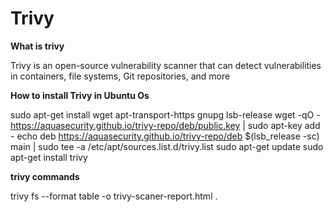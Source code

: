 # Trivy
**What is trivy**


Trivy is an open-source vulnerability scanner that can detect vulnerabilities in containers, file systems, Git repositories, and more

**How to install Trivy in Ubuntu Os**


sudo apt-get install wget apt-transport-https gnupg lsb-release
wget -qO - https://aquasecurity.github.io/trivy-repo/deb/public.key | sudo apt-key add -
echo deb https://aquasecurity.github.io/trivy-repo/deb $(lsb_release -sc) main | sudo tee -a /etc/apt/sources.list.d/trivy.list
sudo apt-get update
sudo apt-get install trivy

**trivy commands**


trivy fs --format table -o trivy-scaner-report.html .

